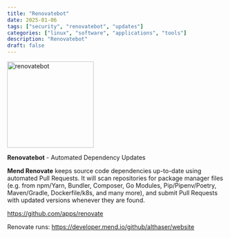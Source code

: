 ```yaml
---
title: "Renovatebot"
date: 2025-01-06
tags: ["security", "renovatebot", "updates"]
categories: ["linux", "software", "applications", "tools"]
description: "Renovatebot"
draft: false
---
```


<img src="https://docs.renovatebot.com/assets/images/logo.png" alt="renovatebot" width="200px" height="200px">

**Renovatebot** - Automated Dependency Updates

**Mend Renovate** keeps source code dependencies up-to-date using automated Pull Requests. It will scan repositories for package manager files (e.g. from npm/Yarn, Bundler, Composer, Go Modules, Pip/Pipenv/Poetry, Maven/Gradle, Dockerfile/k8s, and many more), and submit Pull Requests with updated versions whenever they are found.

https://github.com/apps/renovate

Renovate runs: https://developer.mend.io/github/althaser/website
